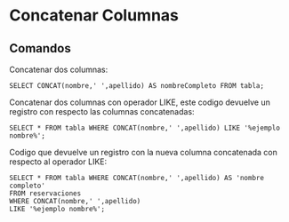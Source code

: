 # Concatenar Columnas

## Comandos

Concatenar dos columnas:

```shell
SELECT CONCAT(nombre,' ',apellido) AS nombreCompleto FROM tabla;
```

Concatenar dos columnas con operador LIKE, este codigo devuelve un registro con respecto las columnas concatenadas:

```shell
SELECT * FROM tabla WHERE CONCAT(nombre,' ',apellido) LIKE '%ejemplo nombre%';
```

Codigo que devuelve un registro con la nueva columna concatenada con respecto al operador LIKE:

```shell
SELECT * FROM tabla WHERE CONCAT(nombre,' ',apellido) AS 'nombre completo' 
FROM reservaciones 
WHERE CONCAT(nombre,' ',apellido) 
LIKE '%ejemplo nombre%';
```
